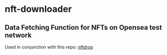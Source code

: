 # nft-downloader

## Data Fetching Function for NFTs on Opensea test network
Used in conjunction with this repo: [nftdrop](https://github.com/m-foskett/nftdrop)

